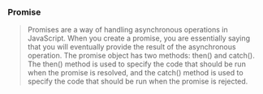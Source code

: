 ### Promise

>Promises are a way of handling asynchronous operations in JavaScript. When you create a promise, you are essentially saying that you will eventually provide the result of the asynchronous operation. The promise object has two methods: then() and catch(). The then() method is used to specify the code that should be run when the promise is resolved, and the catch() method is used to specify the code that should be run when the promise is rejected.
